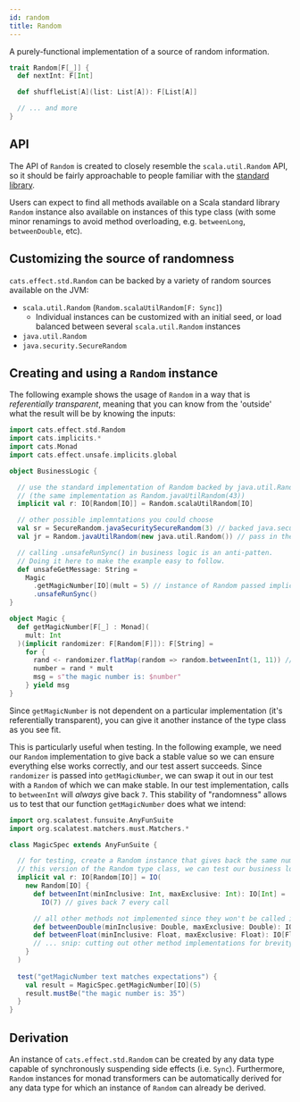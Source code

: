 ```yaml
---
id: random
title: Random
---
```


A purely-functional implementation of a source of random information.

```scala
trait Random[F[_]] {
  def nextInt: F[Int]

  def shuffleList[A](list: List[A]): F[List[A]]

  // ... and more
}
```

## API

The API of `Random` is created to closely resemble the `scala.util.Random` API,
so it should be fairly approachable to people familiar with the
[standard library](https://www.scala-lang.org/api/2.13.6/scala/util/Random.html).

Users can expect to find all methods available on a Scala standard library
`Random` instance also available on instances of this type class (with some
minor renamings to avoid method overloading, e.g. `betweenLong`,
`betweenDouble`, etc).

## Customizing the source of randomness

`cats.effect.std.Random` can be backed by a variety of random sources available
on the JVM:
  - `scala.util.Random` (`Random.scalaUtilRandom[F: Sync]`)
    - Individual instances can be customized with an initial seed, or load
      balanced between several `scala.util.Random` instances
  - `java.util.Random`
  - `java.security.SecureRandom`

## Creating and using a `Random` instance

The following example shows the usage of `Random` in a way that is *referentially transparent*, meaning that you can know from the 'outside' what the result will be by knowing the inputs:
```scala mdoc:silent
import cats.effect.std.Random
import cats.implicits.*
import cats.Monad
import cats.effect.unsafe.implicits.global

object BusinessLogic {

  // use the standard implementation of Random backed by java.util.Random()
  // (the same implementation as Random.javaUtilRandom(43))
  implicit val r: IO[Random[IO]] = Random.scalaUtilRandom[IO]

  // other possible implemntations you could choose
  val sr = SecureRandom.javaSecuritySecureRandom(3) // backed java.security.SecureRandom()
  val jr = Random.javaUtilRandom(new java.util.Random()) // pass in the backing randomizer

  // calling .unsafeRunSync() in business logic is an anti-patten. 
  // Doing it here to make the example easy to follow.
  def unsafeGetMessage: String =
    Magic
      .getMagicNumber[IO](mult = 5) // instance of Random passed implicitly
      .unsafeRunSync()
}

object Magic {
  def getMagicNumber[F[_] : Monad](
    mult: Int
  )(implicit randomizer: F[Random[F]]): F[String] =
    for {
      rand <- randomizer.flatMap(random => random.betweenInt(1, 11)) // 11 is excluded
      number = rand * mult
      msg = s"the magic number is: $number"
    } yield msg
}
```

Since `getMagicNumber` is not dependent on a particular implementation (it's referentially transparent), you can give it another instance of the type class as you see fit.

This is particularly useful when testing. In the following example, we need our `Random` implementation to give back a stable value so we can ensure everything else works correctly, and our test assert succeeds. Since `randomizer` is passed into `getMagicNumber`, we can swap it out in our test with a `Random` of which we can make stable. In our test implementation, calls to `betweenInt` will *always* give back `7`. This stability of "randomness" allows us to test that our function `getMagicNumber` does what we intend:



```scala mdoc
import org.scalatest.funsuite.AnyFunSuite
import org.scalatest.matchers.must.Matchers.*

class MagicSpec extends AnyFunSuite {

  // for testing, create a Random instance that gives back the same number every time. With
  // this version of the Random type class, we can test our business logic works as intended.
  implicit val r: IO[Random[IO]] = IO(
    new Random[IO] {
      def betweenInt(minInclusive: Int, maxExclusive: Int): IO[Int] =
        IO(7) // gives back 7 every call

      // all other methods not implemented since they won't be called in our test
      def betweenDouble(minInclusive: Double, maxExclusive: Double): IO[Double] = ???
      def betweenFloat(minInclusive: Float, maxExclusive: Float): IO[Float] = ???
      // ... snip: cutting out other method implementations for brevity
    }
  )
    
  test("getMagicNumber text matches expectations") {
    val result = MagicSpec.getMagicNumber[IO](5)
    result.mustBe("the magic number is: 35")
  }
}
```

## Derivation

An instance of `cats.effect.std.Random` can be created by any data type
capable of synchronously suspending side effects (i.e. `Sync`). Furthermore,
`Random` instances for monad transformers can be automatically derived for any
data type for which an instance of `Random` can already be derived.
